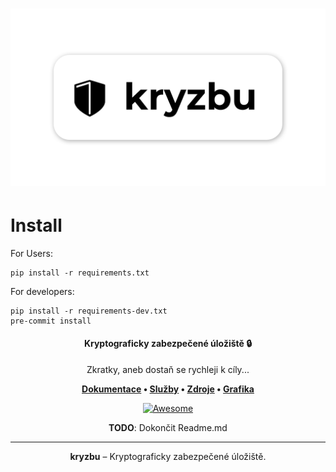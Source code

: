 <h1 align="center"> 
<img
  width="600"
  alt="RIS logo"
  src="./graphics/kryzbu.png">
</h1>


# Install

For Users:
```
pip install -r requirements.txt
```

For developers:
```
pip install -r requirements-dev.txt
pre-commit install
```


<h4 align="center">
Kryptograficky zabezpečené úložiště  🔒
</h4>
<p align="center">
  Zkratky, aneb dostaň se rychleji k cíly...
</p>
<p align="center">
 <strong>
   <a href="./docs/">Dokumentace</a>
  •
  <a href="./services">Služby</a>
  •
  <a href="./sources">Zdroje</a>
   •
  <a href="./graphics">Grafika</a>
 </strong>
</p>
<p align="center">
 <a href="https://github.com/awesome-selfhosted/awesome-selfhosted"><img
  alt="Awesome"
  src="https://cdn.rawgit.com/sindresorhus/awesome/d7305f38d29fed78fa85652e3a63e154dd8e8829/media/badge.svg"></a>
</p>

<p align="center">
  <b>TODO</b>: Dokončit Readme.md
</p>



------

<p align=center> <b>kryzbu</b> – Kryptograficky zabezpečené úložiště. </p>

